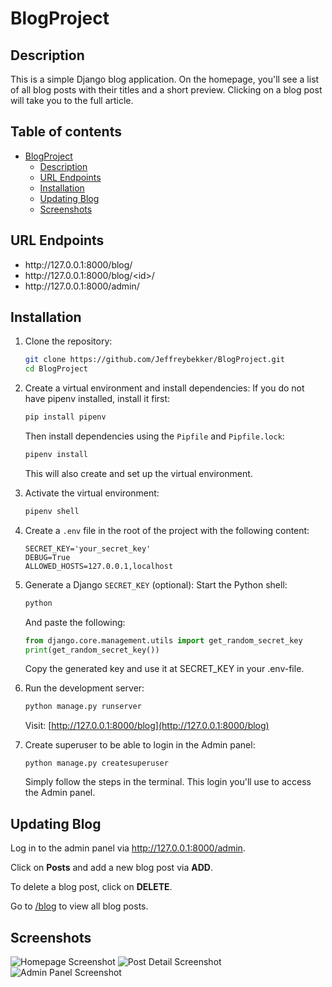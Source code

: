 # BlogProject

## Description
<p>This is a simple Django blog application. On the homepage, you'll see a list of all blog posts with their titles and a short preview. Clicking on a blog post will take you to the full article.</p>

## Table of contents
* [BlogProject](#blogproject)
  * [Description](#description)
  * [URL Endpoints](#url-endpoints)
  * [Installation](#installation)
  * [Updating Blog](#updating-blog)
  * [Screenshots](#screenshots)

## URL Endpoints
<ul>
  <li>http://127.0.0.1:8000/blog/</li>
  <li>http://127.0.0.1:8000/blog/&lt;id&gt;/</li>
  <li>http://127.0.0.1:8000/admin/</li>
</ul>

## Installation
1. Clone the repository:
    ```bash
    git clone https://github.com/Jeffreybekker/BlogProject.git
    cd BlogProject
    ```

2. Create a virtual environment and install dependencies:
    If you do not have pipenv installed, install it first:
    ```bash
    pip install pipenv
    ```
    Then install dependencies using the `Pipfile` and `Pipfile.lock`:
    ```bash
    pipenv install
    ```
    This will also create and set up the virtual environment.

3. Activate the virtual environment:
    ```bash
    pipenv shell
    ```

4. Create a `.env` file in the root of the project with the following content:
    ```env
    SECRET_KEY='your_secret_key'
    DEBUG=True
    ALLOWED_HOSTS=127.0.0.1,localhost
    ```

5. Generate a Django `SECRET_KEY` (optional):
    Start the Python shell:
    ```bash
    python
    ```
    And paste the following:
    ```python
    from django.core.management.utils import get_random_secret_key
    print(get_random_secret_key())
    ```
    Copy the generated key and use it at SECRET_KEY in your .env-file.

6. Run the development server:
    ```bash
    python manage.py runserver
    ```
    Visit: [http://127.0.0.1:8000/blog](http://127.0.0.1:8000/blog)

7. Create superuser to be able to login in the Admin panel:
    ```
    python manage.py createsuperuser
    ```
    Simply follow the steps in the terminal. This login you'll use to access the Admin panel.

## Updating Blog
<p>Log in to the admin panel via <a href="http://127.0.0.1:8000/admin">http://127.0.0.1:8000/admin</a>.</p>
<p>Click on <strong>Posts</strong> and add a new blog post via <strong>ADD</strong>.</p>
<p>To delete a blog post, click on <strong>DELETE</strong>.</p>
<p>Go to <a href="http://127.0.0.1:8000/blog">/blog</a> to view all blog posts.</p>


## Screenshots
![Homepage Screenshot](https://github.com/user-attachments/assets/f0ff613b-b29e-44c3-a62d-b8db8dfcd285)
![Post Detail Screenshot](https://github.com/user-attachments/assets/ce1a417c-436e-4af4-b7bb-b3df9c334e06)
![Admin Panel Screenshot](https://github.com/user-attachments/assets/02e29bf2-a51b-4759-a0d8-92f9ec050f73)
